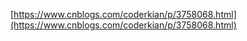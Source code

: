 [https://www.cnblogs.com/coderkian/p/3758068.html](https://www.cnblogs.com/coderkian/p/3758068.html)